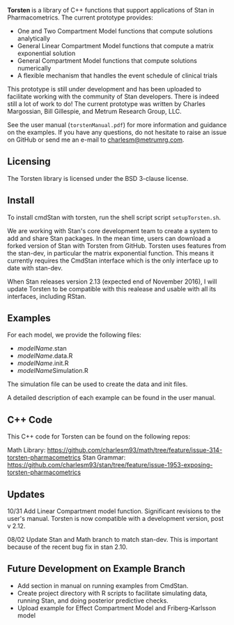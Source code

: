 <b> Torsten </b> is a library of C++ functions that support applications of Stan in Pharmacometrics. The current prototype provides:
* One and Two Compartment Model functions that compute solutions analytically
* General Linear Compartment Model functions that compute a matrix exponential solution
* General Compartment Model functions that compute solutions numerically
* A flexible mechanism that handles the event schedule of clinical trials

This prototype is still under development and has been uploaded to facilitate working with the community of Stan developers. There is indeed still a lot of work to do! The current prototype was written by Charles Margossian, Bill Gillespie, and Metrum Research Group, LLC.

See the user manual (`torstenManual.pdf`) for more information and guidance on the examples. If you have any questions, do not hesitate to raise an issue on GitHub or send me an e-mail to charlesm@metrumrg.com. 

Licensing
---------
The Torsten library is licensed under the BSD 3-clause license. 


Install
-------
To install cmdStan with torsten, run the shell script script `setupTorsten.sh`.

We are working with Stan's core development team to create a system to add and share Stan packages. In the mean time, users can download a forked version of Stan with Torsten from GitHub. Torsten uses features from the stan-dev, in particular the matrix exponential function. This means it currently requires the CmdStan interface which is the only interface up to date with stan-dev.

When Stan releases version 2.13 (expected end of November 2016), I will update Torsten to be compatible with this realease and usable with all its interfaces, including RStan.


Examples
---------
For each model, we provide the following files:
* *modelName*.stan
* *modelName*.data.R
* *modelName*.init.R
* *modelName*Simulation.R 

The simulation file can be used to create the data and init files. 

A detailed description of each example can be found in the user manual. 


C++ Code
--------
This C++ code for Torsten can be found on the following repos:

Math Library: https://github.com/charlesm93/math/tree/feature/issue-314-torsten-pharmacometrics
Stan Grammar: https://github.com/charlesm93/stan/tree/feature/issue-1953-exposing-torsten-pharmacometrics

Updates
-------
10/31
Add Linear Compartment model function.
Significant revisions to the user's manual.
Torsten is now compatible with a development version, post v 2.12. 

08/02 
Update Stan and Math branch to match stan-dev. This is important because of the recent bug fix in stan 2.10. 


Future Development on Example Branch
------------------------------------
* Add section in manual on running examples from CmdStan.
* Create project directory with R scripts to facilitate simulating data, running Stan, and doing posterior predictive checks. 
* Upload example for Effect Compartment Model and Friberg-Karlsson model
